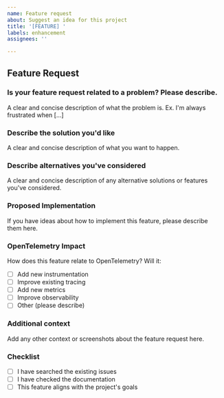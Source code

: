 ```yaml
---
name: Feature request
about: Suggest an idea for this project
title: '[FEATURE] '
labels: enhancement
assignees: ''

---
```


## Feature Request

### Is your feature request related to a problem? Please describe.
A clear and concise description of what the problem is. Ex. I'm always frustrated when [...]

### Describe the solution you'd like
A clear and concise description of what you want to happen.

### Describe alternatives you've considered
A clear and concise description of any alternative solutions or features you've considered.

### Proposed Implementation
If you have ideas about how to implement this feature, please describe them here.

### OpenTelemetry Impact
How does this feature relate to OpenTelemetry? Will it:
- [ ] Add new instrumentation
- [ ] Improve existing tracing
- [ ] Add new metrics
- [ ] Improve observability
- [ ] Other (please describe)

### Additional context
Add any other context or screenshots about the feature request here.

### Checklist
- [ ] I have searched the existing issues
- [ ] I have checked the documentation
- [ ] This feature aligns with the project's goals